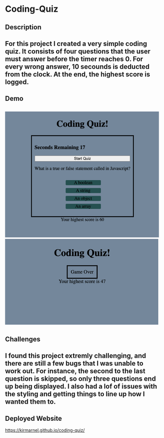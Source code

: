 # Coding-Quiz

## Description
For this project I created a very simple coding quiz. It consists of four questions that the user must answer before the timer reaches 0. For every wrong answer, 10 secounds is deducted from the clock. At the end, the highest score is logged.
--
## Demo
![Screenshot1](assets/images/Demo1.png) 
![Screenshot2](assets/images/Demo2.png)
--
## Challenges
I found this project extremly challenging, and there are still a few bugs that I was unable to work out. For instance, the second to the last question is skipped, so only three questions end up being displayed. I also had a lof of issues with the styling and getting things to line up how I wanted them to.
-- 
## Deployed Website
https://kirmarnel.github.io/coding-quiz/ 



